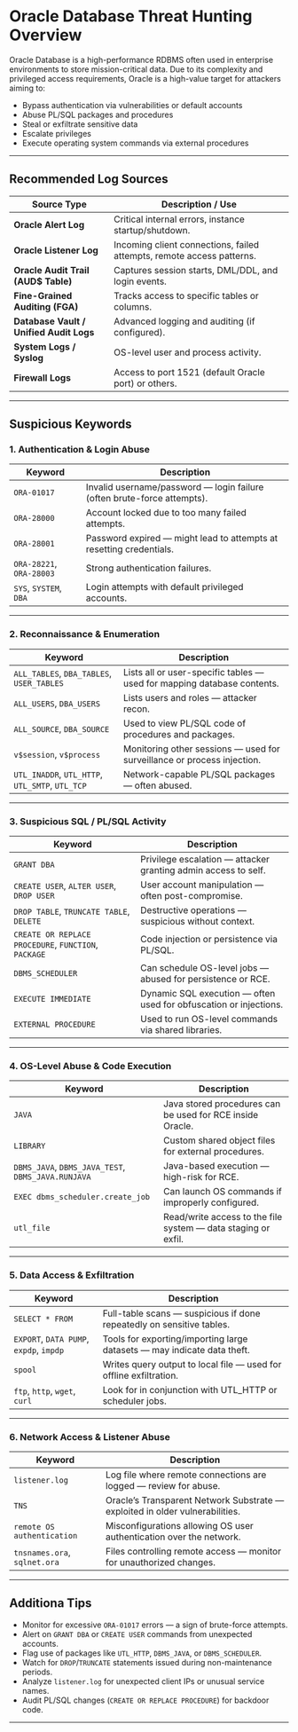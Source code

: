 # Oracle Database Threat Hunting Overview

Oracle Database is a high-performance RDBMS often used in enterprise environments to store mission-critical data. Due to its complexity and privileged access requirements, Oracle is a high-value target for attackers aiming to:

- Bypass authentication via vulnerabilities or default accounts
- Abuse PL/SQL packages and procedures
- Steal or exfiltrate sensitive data
- Escalate privileges
- Execute operating system commands via external procedures

---

## Recommended Log Sources

| Source Type                    | Description / Use |
|--------------------------------|-------------------|
| **Oracle Alert Log**           | Critical internal errors, instance startup/shutdown. |
| **Oracle Listener Log**        | Incoming client connections, failed attempts, remote access patterns. |
| **Oracle Audit Trail (AUD$ Table)** | Captures session starts, DML/DDL, and login events. |
| **Fine-Grained Auditing (FGA)**| Tracks access to specific tables or columns. |
| **Database Vault / Unified Audit Logs** | Advanced logging and auditing (if configured). |
| **System Logs / Syslog**       | OS-level user and process activity. |
| **Firewall Logs**              | Access to port 1521 (default Oracle port) or others. |

---

## Suspicious Keywords 

### 1. Authentication & Login Abuse

| Keyword              | Description |
|----------------------|-------------|
| `ORA-01017`          | Invalid username/password — login failure (often brute-force attempts). |
| `ORA-28000`          | Account locked due to too many failed attempts. |
| `ORA-28001`          | Password expired — might lead to attempts at resetting credentials. |
| `ORA-28221`, `ORA-28003` | Strong authentication failures. |
| `SYS`, `SYSTEM`, `DBA` | Login attempts with default privileged accounts. |

---

### 2. Reconnaissance & Enumeration

| Keyword              | Description |
|----------------------|-------------|
| `ALL_TABLES`, `DBA_TABLES`, `USER_TABLES` | Lists all or user-specific tables — used for mapping database contents. |
| `ALL_USERS`, `DBA_USERS` | Lists users and roles — attacker recon. |
| `ALL_SOURCE`, `DBA_SOURCE` | Used to view PL/SQL code of procedures and packages. |
| `v$session`, `v$process` | Monitoring other sessions — used for surveillance or process injection. |
| `UTL_INADDR`, `UTL_HTTP`, `UTL_SMTP`, `UTL_TCP` | Network-capable PL/SQL packages — often abused. |

---

### 3. Suspicious SQL / PL/SQL Activity

| Keyword              | Description |
|----------------------|-------------|
| `GRANT DBA`          | Privilege escalation — attacker granting admin access to self. |
| `CREATE USER`, `ALTER USER`, `DROP USER` | User account manipulation — often post-compromise. |
| `DROP TABLE`, `TRUNCATE TABLE`, `DELETE` | Destructive operations — suspicious without context. |
| `CREATE OR REPLACE PROCEDURE`, `FUNCTION`, `PACKAGE` | Code injection or persistence via PL/SQL. |
| `DBMS_SCHEDULER`     | Can schedule OS-level jobs — abused for persistence or RCE. |
| `EXECUTE IMMEDIATE`  | Dynamic SQL execution — often used for obfuscation or injections. |
| `EXTERNAL PROCEDURE` | Used to run OS-level commands via shared libraries. |

---

### 4. OS-Level Abuse & Code Execution

| Keyword              | Description |
|----------------------|-------------|
| `JAVA`               | Java stored procedures can be used for RCE inside Oracle. |
| `LIBRARY`            | Custom shared object files for external procedures. |
| `DBMS_JAVA`, `DBMS_JAVA_TEST`, `DBMS_JAVA.RUNJAVA` | Java-based execution — high-risk for RCE. |
| `EXEC dbms_scheduler.create_job` | Can launch OS commands if improperly configured. |
| `utl_file`           | Read/write access to the file system — data staging or exfil. |

---

### 5. Data Access & Exfiltration

| Keyword              | Description |
|----------------------|-------------|
| `SELECT * FROM`      | Full-table scans — suspicious if done repeatedly on sensitive tables. |
| `EXPORT`, `DATA PUMP`, `expdp`, `impdp` | Tools for exporting/importing large datasets — may indicate data theft. |
| `spool`              | Writes query output to local file — used for offline exfiltration. |
| `ftp`, `http`, `wget`, `curl` | Look for in conjunction with UTL_HTTP or scheduler jobs. |

---

### 6. Network Access & Listener Abuse

| Keyword              | Description |
|----------------------|-------------|
| `listener.log`       | Log file where remote connections are logged — review for abuse. |
| `TNS`                | Oracle’s Transparent Network Substrate — exploited in older vulnerabilities. |
| `remote OS authentication` | Misconfigurations allowing OS user authentication over the network. |
| `tnsnames.ora`, `sqlnet.ora` | Files controlling remote access — monitor for unauthorized changes. |

---

## Additiona Tips

- Monitor for excessive `ORA-01017` errors — a sign of brute-force attempts.
- Alert on `GRANT DBA` or `CREATE USER` commands from unexpected accounts.
- Flag use of packages like `UTL_HTTP`, `DBMS_JAVA`, or `DBMS_SCHEDULER`.
- Watch for `DROP`/`TRUNCATE` statements issued during non-maintenance periods.
- Analyze `listener.log` for unexpected client IPs or unusual service names.
- Audit PL/SQL changes (`CREATE OR REPLACE PROCEDURE`) for backdoor code.

---

